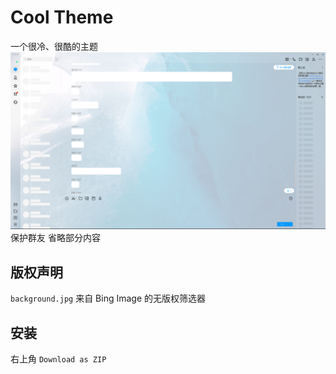 # Cool Theme

一个很冷、很酷的主题
![](./docs/screenshot.png)
保护群友 省略部分内容
## 版权声明

`background.jpg` 来自 Bing Image 的无版权筛选器

## 安装

右上角 `Download as ZIP`